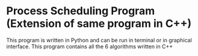 # Process Scheduling Program (Extension of same program in C++)
This program is written in Python and can be run in terminal or in graphical interface.
This program contains all the 6 algorithms written in C++
